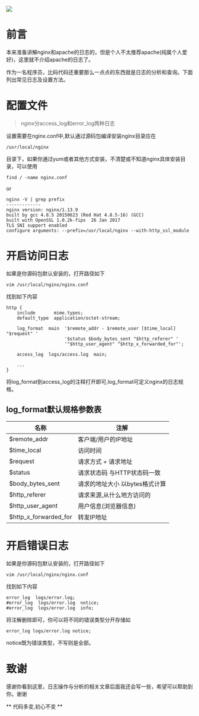 ![](https://blog.fastrun.cn/wp-content/uploads/2018/07/1119748353-5b5d9b8753264_articlex.png)

# 前言
本来准备讲解nginx和apache的日志的，但是个人不太推荐apache(纯属个人爱好)，这里就不介绍apache的日志了。

作为一名程序员，比码代码还重要那么一点点的东西就是日志的分析和查询。下面列出常见日志及设置方法。

# 配置文件

> nginx分access_log和error_log两种日志

设置需要在nginx.conf中,默认通过源码包编译安装nginx目录应在
```
/usr/local/nginx
```
目录下，如果你通过yum或者其他方式安装，不清楚或不知道nginx具体安装目录，可以使用
```
find / -name nginx.conf
```
or
```
nginx -V | grep prefix
-------------
nginx version: nginx/1.13.9
built by gcc 4.8.5 20150623 (Red Hat 4.8.5-16) (GCC)
built with OpenSSL 1.0.2k-fips  26 Jan 2017
TLS SNI support enabled
configure arguments: --prefix=/usr/local/nginx --with-http_ssl_module
```
# 开启访问日志
如果是你源码包默认安装的，打开路径如下
```
vim /usr/local/nginx/nginx.conf
```
找到如下内容
```
http {
    include       mime.types;
    default_type  application/octet-stream;

    log_format  main  '$remote_addr - $remote_user [$time_local] "$request" '
                      '$status $body_bytes_sent "$http_referer" '
                      '"$http_user_agent" "$http_x_forwarded_for"';

    access_log  logs/access.log  main;
    
    ...
}
```
将log_format到access_log的注释打开即可,log_format可定义nginx的日志规格。

## log_format默认规格参数表
| 名称 | 注解 |
| -- | -- |
|$remote_addr | 客户端/用户的IP地址|
| $time_local | 访问时间 |
| $request|请求方式 + 请求地址 |
| $status | 请求状态码 与HTTP状态码一致 |
| $body_bytes_sent | 请求的地址大小 以bytes格式计算|
| $http_referer | 请求来源,从什么地方访问的 |
| $http_user_agent | 用户信息(浏览器信息) |
| $http_x_forwarded_for |转发IP地址 |
 
# 开启错误日志
如果是你源码包默认安装的，打开路径如下
```
vim /usr/local/nginx/nginx.conf
```
找到如下内容
```
error_log  logs/error.log;
#error_log  logs/error.log  notice;
#error_log  logs/error.log  info;
```
将注解删除即可，你可以将不同的错误类型分开存储如
```
error_log logs/error.log notice;
```
notice既为错误类型，不写则是全部。

# 致谢
感谢你看到这里，日志操作与分析的相关文章后面我还会写一些，希望可以帮助到你。谢谢

** 代码多变,初心不变 **
